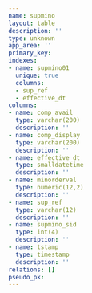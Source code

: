 ```yaml
---
name: supmino
layout: table
description: ''
type: unknown
app_area: ''
primary_key: 
indexes:
- name: supmino01
  unique: true
  columns:
  - sup_ref
  - effective_dt
columns:
- name: comp_avail
  type: varchar(200)
  description: ''
- name: comp_display
  type: varchar(200)
  description: ''
- name: effective_dt
  type: smalldatetime
  description: ''
- name: minorderval
  type: numeric(12,2)
  description: ''
- name: sup_ref
  type: varchar(12)
  description: ''
- name: supmino_sid
  type: int(4)
  description: ''
- name: tstamp
  type: timestamp
  description: ''
relations: []
pseudo_pk: 
---
```


